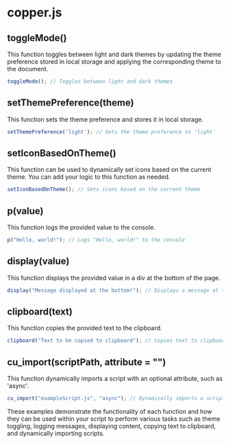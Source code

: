 # copper.js
## toggleMode()

This function toggles between light and dark themes by updating the theme preference stored in local storage and applying the corresponding theme to the document.

```js
toggleMode(); // Toggles between light and dark themes
```

## setThemePreference(theme)
This function sets the theme preference and stores it in local storage.
```js
setThemePreference('light'); // Sets the theme preference to 'light'
```

## setIconBasedOnTheme()
This function can be used to dynamically set icons based on the current theme. You can add your logic to this function as needed.

```js
setIconBasedOnTheme(); // Sets icons based on the current theme
```

## p(value)
This function logs the provided value to the console.
```js
p("Hello, world!"); // Logs "Hello, world!" to the console
```

## display(value)
This function displays the provided value in a div at the bottom of the page.
```js
display("Message displayed at the bottom!"); // Displays a message at the bottom of the page
```

## clipboard(text)
This function copies the provided text to the clipboard.
```js
clipboard("Text to be copied to clipboard"); // Copies text to clipboard
```

## cu_import(scriptPath, attribute = "")
This function dynamically imports a script with an optional attribute, such as 'async'.
```js
cu_import("exampleScript.js", "async"); // Dynamically imports a script with async attribute
```

These examples demonstrate the functionality of each function and how they can be used within your script to perform various tasks such as theme toggling, logging messages, displaying content, copying text to clipboard, and dynamically importing scripts.